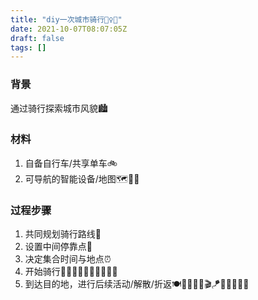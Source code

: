 ```yaml
---
title: "diy一次城市骑行🚴‍♀️🚴"
date: 2021-10-07T08:07:05Z
draft: false
tags: []
---
```


### 背景
通过骑行探索城市风貌🏙

### 材料
1. 自备自行车/共享单车🚲
2. 可导航的智能设备/地图🗺🧭📱

### 过程步骤
1. 共同规划骑行路线🚏
2. 设置中间停靠点📍
3. 决定集合时间与地点⏰
4. 开始骑行🚴🏻‍♀️🚴🏻🚴🏻‍♂️💨💨
5. 到达目的地，进行后续活动/解散/折返🍽🤳🏻📸🔙🎬🪁🧘🏻‍♀️🎨🎼



